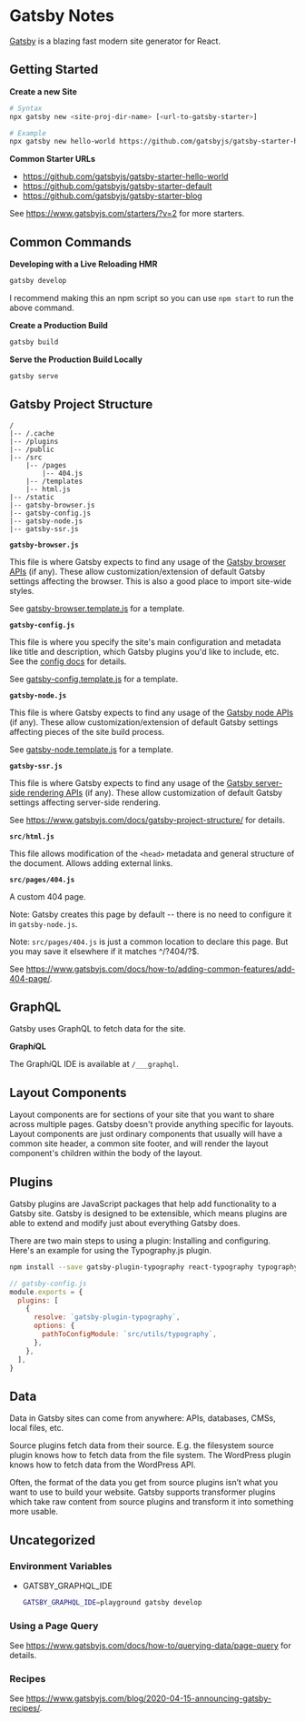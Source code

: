 # Gatsby Notes

[Gatsby] is a blazing fast modern site generator for React.


## Getting Started

**Create a new Site**

```sh
# Syntax
npx gatsby new <site-proj-dir-name> [<url-to-gatsby-starter>]

# Example
npx gatsby new hello-world https://github.com/gatsbyjs/gatsby-starter-hello-world
```

**Common Starter URLs**

- https://github.com/gatsbyjs/gatsby-starter-hello-world
- https://github.com/gatsbyjs/gatsby-starter-default
- https://github.com/gatsbyjs/gatsby-starter-blog

See https://www.gatsbyjs.com/starters/?v=2 for more starters.


## Common Commands

**Developing with a Live Reloading HMR**

```sh
gatsby develop
```

I recommend making this an npm script so you can use `npm start` to run the above command.

**Create a Production Build**

```sh
gatsby build
```

**Serve the Production Build Locally**

```sh
gatsby serve
```


## Gatsby Project Structure

```
/
|-- /.cache
|-- /plugins
|-- /public
|-- /src
    |-- /pages
        |-- 404.js
    |-- /templates
    |-- html.js
|-- /static
|-- gatsby-browser.js
|-- gatsby-config.js
|-- gatsby-node.js
|-- gatsby-ssr.js
```

**`gatsby-browser.js`**

This file is where Gatsby expects to find any usage of the [Gatsby browser
APIs][gatsby-browser-api] (if any).  These allow customization/extension of default
Gatsby settings affecting the browser. This is also a good place to import
site-wide styles.

See [gatsby-browser.template.js](gatsby-browser.template.js) for a template.

**`gatsby-config.js`**

This file is where you specify the site's main configuration and metadata like
title and description, which Gatsby plugins you'd like to include, etc.  See
the [config docs][gatsby-configuration] for details.

See [gatsby-config.template.js](gatsby-config.template.js) for a template.

**`gatsby-node.js`**

This file is where Gatsby expects to find any usage of the [Gatsby node
APIs][gatsby-node-api] (if any).  These allow customization/extension of default
Gatsby settings affecting pieces of the site build process.

See [gatsby-node.template.js](gatsby-node.template.js) for a template.

**`gatsby-ssr.js`**

This file is where Gatsby expects to find any usage of the [Gatsby server-side
rendering APIs][gatsby-ssr-api] (if any).  These allow customization of default
Gatsby settings affecting server-side rendering.

See https://www.gatsbyjs.com/docs/gatsby-project-structure/ for details.

**`src/html.js`**

This file allows modification of the `<head>` metadata and general structure of the document. Allows adding external links.

**`src/pages/404.js`**

A custom 404 page.

Note: Gatsby creates this page by default -- there is no need to configure it in `gatsby-node.js`.

Note: `src/pages/404.js` is just a common location to declare this page. But you may save it elsewhere if it matches ^\/?404\/?$.

See https://www.gatsbyjs.com/docs/how-to/adding-common-features/add-404-page/.


## GraphQL

Gatsby uses GraphQL to fetch data for the site.

**Graph*i*QL**

The Graph*i*QL IDE is available at `/___graphql`.


## Layout Components

Layout components are for sections of your site that you want to share across
multiple pages. Gatsby doesn't provide anything specific for layouts. Layout
components are just ordinary components that usually will have a common site
header, a common site footer, and will render the layout component's children
within the body of the layout.


## Plugins

Gatsby plugins are JavaScript packages that help add functionality to a Gatsby
site. Gatsby is designed to be extensible, which means plugins are able to
extend and modify just about everything Gatsby does.

There are two main steps to using a plugin: Installing and configuring. Here's
an example for using the Typography.js plugin.

```sh
npm install --save gatsby-plugin-typography react-typography typography typography-theme-fairy-gates
```

```js
// gatsby-config.js
module.exports = {
  plugins: [
    {
      resolve: `gatsby-plugin-typography`,
      options: {
        pathToConfigModule: `src/utils/typography`,
      },
    },
  ],
}
```


## Data

Data in Gatsby sites can come from anywhere: APIs, databases, CMSs, local files, etc.

Source plugins fetch data from their source. E.g. the filesystem source plugin knows how to fetch data from the file system. The WordPress plugin knows how to fetch data from the WordPress API.

Often, the format of the data you get from source plugins isn’t what you want to use to build your website. Gatsby supports transformer plugins which take raw content from source plugins and transform it into something more usable.


[gatsby]: https://www.gatsbyjs.com/
[gatsby-browser-api]: https://www.gatsbyjs.com/docs/browser-apis/
[gatsby-configuration]: https://www.gatsbyjs.com/docs/gatsby-config/
[gatsby-node-api]: https://www.gatsbyjs.com/docs/node-apis/
[gatsby-ssr-api]: https://www.gatsbyjs.com/docs/ssr-apis/


## Uncategorized

### Environment Variables

- GATSBY_GRAPHQL_IDE
  
  ```sh
  GATSBY_GRAPHQL_IDE=playground gatsby develop
  ```

### Using a Page Query

See https://www.gatsbyjs.com/docs/how-to/querying-data/page-query for details.

### Recipes

See https://www.gatsbyjs.com/blog/2020-04-15-announcing-gatsby-recipes/.
